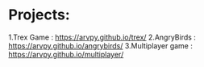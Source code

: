 # Projects:
1.Trex Game :
https://arvpy.github.io/trex/
2.AngryBirds :
https://arvpy.github.io/angrybirds/
3.Multiplayer game :
https://arvpy.github.io/multiplayer/
